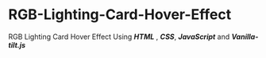 # RGB-Lighting-Card-Hover-Effect
RGB Lighting Card Hover Effect Using ***HTML*** , ***CSS***, ***JavaScript*** and ***Vanilla-tilt.js***

